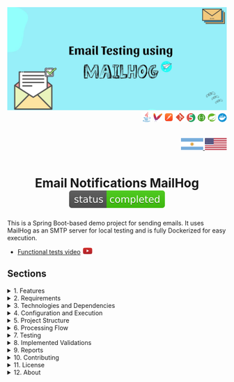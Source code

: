 <div align = "center">
  <img src="./src/main/resources/static/img/mailhog.jpeg" >
</div>


  <div align="right">
    <img width="24" height="24" src="./src/main/resources/static/icons/backend/java/png/java.png" />
    <img width="20" height="20" src="./src/main/resources/static/icons/devops/png/maven.png" />
    <img width="22" height="22" src="./src/main/resources/static/icons/devops/png/postman.png" />
    <img width="22" height="22" src="./src/main/resources/static/icons/devops/png/git.png" />
    <img width="20" height="20" src="./src/main/resources/static/icons/backend/java/png/junit.png" />
    <img width="20" height="20" src="./src/main/resources/static/icons/devops/png/swagger.png" /> 
    <img width="20" height="20" src="./src/main/resources/static/icons/backend/java/png/spring-boot.png" /> 
    <img width="20" height="20" src="./src/main/resources/static/icons/devops/png/docker.png" />    
  </div>


<br>

<br>

<div align="right">
     <a href="./src/main/resources/static/translation/README.es.md" target="_blank">
       <img src="./src/main/resources/static/img/arg-flag.jpg" width="10%" height="10%" />
   </a>
    <a href="https://github.com/andresWeitzel/emails-notifications-MailHog" target="_blank">
       <img src="./src/main/resources/static/img/eeuu-flag.jpg" width="10%" height="10%" />
   </a>
</div>

<br>

<div align="center">  

# Email Notifications MailHog ![(status-completed)](./src/main/resources/static/icons/badges/status-completed.svg)


</div>

This is a Spring Boot-based demo project for sending emails. It uses MailHog as an SMTP server for local testing and is fully Dockerized for easy execution.

* [Functional tests video](https://www.youtube.com/watch?v=QMlpFdOQHfI) <a href="https://www.youtube.com/watch?v=QMlpFdOQHfI" target="_blank"> <img src="./src/main/resources/static/icons/social-networks/yt.png" width="25" /></a>


## Sections

<details>
<summary>1. Features</summary>

<br>

* User Registration: Through a REST controller, users can register and receive a welcome email.

* Sending Emails: Using JavaMailSender to send emails through MailHog in the development environment.

</details>


<details>
<summary>2. Requirements</summary>

<br>

* Java 17 or higher.

* Docker to run MailHog and the containerized application.

</details>

<details>
<summary>3. Technologies and Dependencies</summary>

<br>

* Spring Boot: Core framework for building Java applications.

* Spring Boot Starter Web: For creating RESTful web applications.

* Spring Boot Starter Mail: For handling emails.

* Lombok: A library to reduce boilerplate in code.

* MailHog: SMTP server for local email testing.

* Docker: For creating and managing application containers.

</details>

<details>
<summary>4. Configuration and Execution</summary>

<br>

* If any of the following steps don't work, watch this [video](https://www.youtube.com/watch?v=QMlpFdOQHfI)

* Repository Clone
```git
# Clone the repository
git clone https://github.com/youruser/email-notifications.git
cd email-notifications
```

* Before building the Docker image, you need to generate the JAR file of the project. Run the following command from the root directory of the project:
```git
./mvnw clean package
# or
mvn clean package # (If you have Maven installed globally)
```

* This will create a .jar file inside the target/ directory, with a name similar to:
```git
target/email-notifications-0.0.1-SNAPSHOT.jar
```

* This file will be used by Docker to build the application image.

* Before building and running the containers, make sure you have Docker running (for Windows, use [Docker Desktop](https://www.docker.com/products/docker-desktop))

* Once installed, make sure Docker is running
```git
docker --version
```

* Once Docker is running, you can build and deploy the containers
```git
docker-compose up --build
```

* If there is any problem building our service environment with Docker and if any image is in use and you cannot remove it directly, you can force the removal with the following command:
```git
docker rmi -f $(docker images -q)
```

* Then, to do a general cleanup of everything unused (stopped containers, untagged images, unused networks, etc.), you can use the following command:
```git
docker system prune -a --volumes
```

* We rebuild our containers
```git
docker-compose up --build
```

</details>

<details>
<summary>5. Project Structure</summary>

<br>

```
emails-notifications-MailHog/
├── src/
│   ├── main/
│   │   ├── java/com/example/demo/
│   │   │   ├── controller/UserController.java
│   │   │   ├── model/User.java
│   │   │   └── service/EmailService.java
│   │   └── resources/
│   │       ├── application.properties
│   │       └── static/img/
│   │           ├── arg-flag.jpg
│   │           ├── eeuu-flag.jpg
│   │           └── mailhog.jpeg
│   │       └── static/translation/README.es.md
│   └── test/java/com/example/demo/EmailNotificationsApplicationTests.java
├── docker-compose.yml
├── Dockerfile
├── pom.xml
└── README.md
```

</details>

<details>
<summary>6. Processing Flow</summary>

<br>

1. **User Registration**: Receives a POST request with user data (name, email).

2. **Email Sending**: Sends a welcome email to the registered user using MailHog as SMTP.

3. **Email Verification**: The email can be viewed in the MailHog web interface.

</details>

<details>
<summary>7. Testing</summary>

<br>

#### [Watch video](https://www.youtube.com/watch?v=QMlpFdOQHfI)

  <a href="https://www.youtube.com/watch?v=QMlpFdOQHfI">
    <img src="./src/main/resources/static/img/mailhog_yt.png" />
  </a> 

<br>

### 1. Verify that the application is running

* **Verify Docker containers:**
```bash
docker ps
```

You should see two containers running:
- `springboot-app` on port 8080
- `mailhog` on port 8025

* **Verify application logs:**
```bash
docker logs springboot-app
```

### 2. Access MailHog

* The MailHog web interface will be available at `http://localhost:8025`

* Here you can see all emails sent by the application

* The interface shows: sender, recipient, subject and email content

### 3. API test cases

#### Case 1: Successful user registration

**Endpoint:** `POST http://localhost:8080/api/users`

**Headers:** `Content-Type: application/json`

**Body:**
```json
{
    "name": "John Doe",
    "email": "john.doe@example.com"
}
```

**Expected response:**
```json
{
    "status": 200,
    "message": "User registered and email sent."
}
```

#### Case 2: Registration with minimal data

**Body:**
```json
{
    "name": "Jane",
    "email": "jane@test.com"
}
```

#### Case 3: Registration with special characters

**Body:**
```json
{
    "name": "María José",
    "email": "maria.jose@company.com"
}
```

### 4. Email verification in MailHog

After each successful registration, verify at `http://localhost:8025`:

* **Sender:** `spring-boot@localhost`

* **Recipient:** The email provided in the request

* **Subject:** `Welcome [name]`

* **Content:** `Hello [name], welcome to our platform!`

### 5. Test cases with tools

#### Using cURL

```bash
# Basic registration
curl -X POST http://localhost:8080/api/users \
  -H "Content-Type: application/json" \
  -d '{"name": "Carlos López", "email": "carlos@example.com"}'
```

#### Using Postman

1. Create new collection "Email Notifications"

2. Create POST request to `http://localhost:8080/api/users`

3. Add in Headers: `Content-Type: application/json`

4. Add in Body (raw JSON):
```json
{
    "name": "Test User",
    "email": "test@example.com"
}
```

### 6. Cleanup and restart

#### Clear emails in MailHog

* Access `http://localhost:8025`

* Click "Delete All" to clear all emails

#### Restart services

```bash
# Stop services
docker-compose down

# Restart services
docker-compose up --build

# Restart only the application
docker-compose restart app
```

### 7. Troubleshooting

#### Problem: No emails received

* Verify that MailHog is running: `docker ps`

* Verify MailHog logs: `docker logs mailhog`

* Verify SMTP configuration in `application.properties`

#### Problem: API connection error

* Verify that the application is running: `docker ps`

* Verify application logs: `docker logs springboot-app`

* Verify that port 8080 is available

#### Problem: Docker error

```bash
# Clean Docker completely
docker system prune -a --volumes
docker-compose up --build
```

* `Important` : Now the application is Dockerized. We can stop or run the app directly with Docker.

</details>

<details>
<summary>8. Implemented Validations</summary>

<br>

* Email must be present and valid format (handled by JavaMailSender, but you can extend validation in the User model or controller).

* Name must be present.

</details>

<details>
<summary>9. Reports</summary>

<br>

* **MailHog Web Interface:** All sent emails can be viewed at [http://localhost:8025](http://localhost:8025)

* **Application Logs:**
  * View logs with `docker logs springboot-app`
  * View MailHog logs with `docker logs mailhog`

* **Troubleshooting:** See the Troubleshooting section in Testing.

</details>

<details>
<summary>10. Contributing</summary>

<br>

1. Fork the project

2. Create your feature branch (`git checkout -b feature/AmazingFeature`)

3. Commit your changes (`git commit -m 'Add some AmazingFeature'`)

4. Push to the branch (`git push origin feature/AmazingFeature`)

5. Open a Pull Request

</details>

<details>
<summary>11. License</summary>

<br>

This project is under the MIT License - see the LICENSE file for details.

</details>

<details>
<summary>12. About</summary>

<br>

This project implements a simple email notification system using Spring Boot and MailHog for local SMTP testing. It is fully Dockerized for easy local development and testing.

</details>
